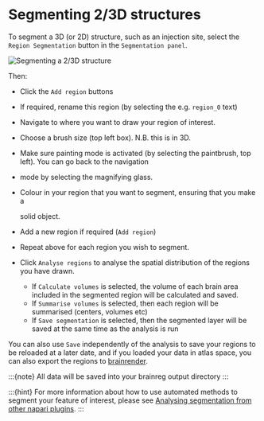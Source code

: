 # Segmenting 2/3D structures

To segment a 3D (or 2D) structure, such as an injection site, select the `Region Segmentation` button in the 
`Segmentation panel`.

![Segmenting a 2/3D structure](../images/segment_3d.webp)

Then:

* Click the `Add region` buttons
* If required, rename this region (by selecting the e.g. `region_0` text)
* Navigate to where you want to draw your region of interest.
* Choose a brush size (top left box). N.B. this is in 3D.
* Make sure painting mode is activated (by selecting the paintbrush, top left). You can go back to the navigation
* mode by selecting the magnifying glass.
* Colour in your region that you want to segment, ensuring that you make a

  solid object.

* Add a new region if required (`Add region`)
* Repeat above for each region you wish to segment.
* Click `Analyse regions` to analyse the spatial distribution of the regions you have drawn.
  * If `Calculate volumes` is selected, the volume of each brain area included in the segmented region will be calculated and saved.
  * If `Summarise volumes` is selected, then each region will be summarised (centers, volumes etc)
  * If `Save segmentation` is selected, then the segmented layer will be saved at the same time as the analysis is run

You can also use `Save` independently of the analysis to save your regions to be reloaded at a later date, and if you 
loaded your data in atlas 
space, you can also export the regions to [brainrender](/documentation/brainrender/index).

:::{note}
All data will be saved into your brainreg output directory
:::

:::{hint}
For more information about how to use automated methods to segment your feature of interest, please see
[Analysing segmentation from other napari plugins](./analysing-external-segmentation).
:::